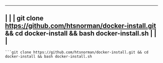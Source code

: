  -----------------------------------------------------------------------------------------------------------------
|                                                                                                                 |
|    git clone https://github.com/htsnorman/docker-install.git && cd docker-install && bash docker-install.sh     |
|                                                                                                                 |
 -----------------------------------------------------------------------------------------------------------------
 
 
    ```git clone https://github.com/htsnorman/docker-install.git && cd docker-install && bash docker-install.sh
   

